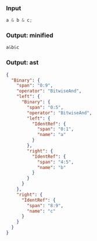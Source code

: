 ### Input
```js parse:expr
a & b & c;
```

### Output: minified
```js
a&b&c
```

### Output: ast
```json
{
  "Binary": {
    "span": "0:9",
    "operator": "BitwiseAnd",
    "left": {
      "Binary": {
        "span": "0:5",
        "operator": "BitwiseAnd",
        "left": {
          "IdentRef": {
            "span": "0:1",
            "name": "a"
          }
        },
        "right": {
          "IdentRef": {
            "span": "4:5",
            "name": "b"
          }
        }
      }
    },
    "right": {
      "IdentRef": {
        "span": "8:9",
        "name": "c"
      }
    }
  }
}
```
